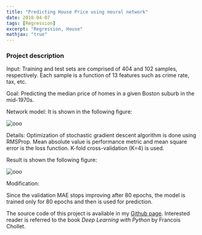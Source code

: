```yaml
---
title: "Predicting House Price using neural network"
date: 2018-04-07
tags: [Regression]
excerpt: "Regression, House"
mathjax: "true"
---
```

### Project description

Input: Training and test sets are comprised of 404 and 102 samples, respectively.  Each sample is a function of 13 features such as crime rate, tax, etc.

Goal: Predicting the median price of homes in a given Boston suburb in the mid-1970s.

Network model: It is shown in the following figure:

<img src="{{ site.url }}{{ site.baseurl }}/images/House/Boston.jpg" alt="ooo">

Details: Optimization of stochastic gradient descent algorithm is done using RMSProp. Mean absolute value is performance metric and mean square error is the loss function. K-fold cross-validation (K=4) is used.         

Result is shown the following figure:   

<img src="{{ site.url }}{{ site.baseurl }}/images/House/2.png" alt="ooo">      

Modification:

Since the validation MAE stops improving after 80 epochs, the model is trained only for 80 epochs and then is used for prediction.   

The source code of this project is available in my [Github page](https://github.com/MohammadrezaAzimi/House-Price-Regression-NN). Interested reader is referred to the book *Deep Learning with Python* by Francois Chollet.         
